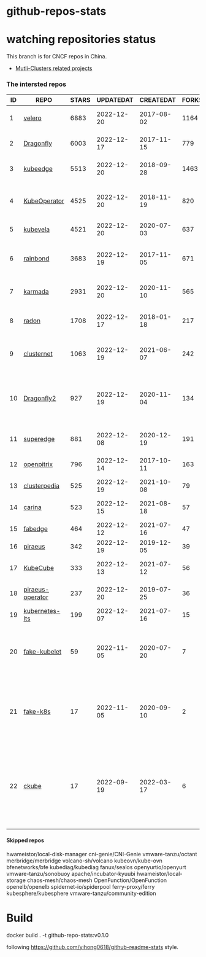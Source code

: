 # github-repos-stats

# watching repositories status

This branch is for CNCF repos in China.
- [Mutli-Clusters related projects](https://github.com/pacoxu/github-repos-stats/tree/multi-clusters)


<!--START_SECTION:github_repos-->
### The intersted repos
| ID |                                   REPO                                   | STARS | UPDATEDAT  | CREATEDAT  | FORKSCOUNT |                                                                                                                     DESCRIPTIONS                                                                                                                     |
|----|--------------------------------------------------------------------------|-------|------------|------------|------------|------------------------------------------------------------------------------------------------------------------------------------------------------------------------------------------------------------------------------------------------------|
|  1 | [velero](https://github.com/vmware-tanzu/velero)                         |  6883 | 2022-12-20 | 2017-08-02 |       1164 | Backup and migrate Kubernetes applications and their persistent volumes                                                                                                                                                                              |
|  2 | [Dragonfly](https://github.com/dragonflyoss/Dragonfly)                   |  6003 | 2022-12-17 | 2017-11-15 |        779 | Dragonfly is an intelligent P2P based image and file distribution system.                                                                                                                                                                            |
|  3 | [kubeedge](https://github.com/kubeedge/kubeedge)                         |  5513 | 2022-12-20 | 2018-09-28 |       1463 | Kubernetes Native Edge Computing Framework (project under CNCF)                                                                                                                                                                                      |
|  4 | [KubeOperator](https://github.com/KubeOperator/KubeOperator)             |  4525 | 2022-12-20 | 2018-11-19 |        820 | KubeOperator 是一个开源的轻量级 Kubernetes 发行版，专注于帮助企业规划、部署和运营生产级别的 K8s 集群。                                                                                                                                               |
|  5 | [kubevela](https://github.com/kubevela/kubevela)                         |  4521 | 2022-12-20 | 2020-07-03 |        637 | The Modern Application Platform.                                                                                                                                                                                                                     |
|  6 | [rainbond](https://github.com/goodrain/rainbond)                         |  3683 | 2022-12-19 | 2017-11-05 |        671 | Cloud native multi cloud application management platform that make application management and delivery easier                                                                                                                                        |
|  7 | [karmada](https://github.com/karmada-io/karmada)                         |  2931 | 2022-12-20 | 2020-11-10 |        565 | Open, Multi-Cloud, Multi-Cluster Kubernetes Orchestration                                                                                                                                                                                            |
|  8 | [radon](https://github.com/radondb/radon)                                |  1708 | 2022-12-17 | 2018-01-18 |        217 | RadonDB is an open source, cloud-native MySQL database for building global, scalable cloud services                                                                                                                                                  |
|  9 | [clusternet](https://github.com/clusternet/clusternet)                   |  1063 | 2022-12-19 | 2021-06-07 |        242 | Managing your Kubernetes clusters (including public, private, edge, etc) as easily as visiting the Internet ⎈                                                                                                                                        |
| 10 | [Dragonfly2](https://github.com/dragonflyoss/Dragonfly2)                 |   927 | 2022-12-19 | 2020-11-04 |        134 | Dragonfly is an intelligent P2P based image and file distribution system, it also provides a variety of enterprise-level (efficiency, stability, safety, low-cost) product features.                                                                 |
| 11 | [superedge](https://github.com/superedge/superedge)                      |   881 | 2022-12-08 | 2020-12-19 |        191 | An edge-native container management system for edge computing                                                                                                                                                                                        |
| 12 | [openpitrix](https://github.com/openpitrix/openpitrix)                   |   796 | 2022-12-14 | 2017-10-11 |        163 | Application Management Platform on Multi-Cloud Environment                                                                                                                                                                                           |
| 13 | [clusterpedia](https://github.com/clusterpedia-io/clusterpedia)          |   525 | 2022-12-19 | 2021-10-08 |         79 | The Encyclopedia of Kubernetes clusters                                                                                                                                                                                                              |
| 14 | [carina](https://github.com/carina-io/carina)                            |   523 | 2022-12-15 | 2021-08-18 |         57 | Carina: an high performance and ops-free local storage for kubernetes                                                                                                                                                                                |
| 15 | [fabedge](https://github.com/FabEdge/fabedge)                            |   464 | 2022-12-12 | 2021-07-16 |         47 | Secure Edge Networking Solution Based On Kubernetes                                                                                                                                                                                                  |
| 16 | [piraeus](https://github.com/piraeusdatastore/piraeus)                   |   342 | 2022-12-19 | 2019-12-05 |         39 | High Available Datastore for Kubernetes                                                                                                                                                                                                              |
| 17 | [KubeCube](https://github.com/kubecube-io/KubeCube)                      |   333 | 2022-12-13 | 2021-07-12 |         56 | KubeCube is an open source enterprise-level container platform                                                                                                                                                                                       |
| 18 | [piraeus-operator](https://github.com/piraeusdatastore/piraeus-operator) |   237 | 2022-12-20 | 2019-07-25 |         36 | The Piraeus Operator manages LINSTOR clusters in Kubernetes.                                                                                                                                                                                         |
| 19 | [kubernetes-lts](https://github.com/klts-io/kubernetes-lts)              |   199 | 2022-12-07 | 2021-07-16 |         15 | Kubernetes LTS(long term support)                                                                                                                                                                                                                    |
| 20 | [fake-kubelet](https://github.com/wzshiming/fake-kubelet)                |    59 | 2022-11-05 | 2020-07-20 |          7 | [Move to https://github.com/kubernetes-sigs/kwok] This is a fake kubelet. that can simulate any number of nodes and maintain pods on those nodes. It is useful for test control plane.                                                               |
| 21 | [fake-k8s](https://github.com/wzshiming/fake-k8s)                        |    17 | 2022-11-05 | 2020-09-10 |          2 | [Move to https://github.com/kubernetes-sigs/kwok] fake-k8s is a tool for running Fake Kubernetes clusters, It can be used as an alternative to Kind in some scenarios where you don’t need to actually run the Pod                                   |
| 22 | [ckube](https://github.com/DaoCloud/ckube)                               |    17 | 2022-09-19 | 2022-03-17 |          6 | Kubernetes APIServer 高性能代理组件，代理 APIServer 的 List 请求，其它类型的请求会直接反向代理到原生 APIServer。 CKube 还额外支持了分页、搜索和索引等功能。 并且，CKube 100% 兼容原生 kubectl 和 kube client sdk，只需要简单的配置即可实现全局替换。 |



#### Skipped repos
hwameistor/local-disk-manager
cni-genie/CNI-Genie
vmware-tanzu/octant
merbridge/merbridge
volcano-sh/volcano
kubeovn/kube-ovn
bfenetworks/bfe
kubediag/kubediag
fanux/sealos
openyurtio/openyurt
vmware-tanzu/sonobuoy
apache/incubator-kyuubi
hwameistor/local-storage
chaos-mesh/chaos-mesh
OpenFunction/OpenFunction
openelb/openelb
spidernet-io/spiderpool
ferry-proxy/ferry
kubesphere/kubesphere
vmware-tanzu/community-edition<!--END_SECTION:github_repos-->

# Build

docker build . -t github-repo-stats:v0.1.0

following https://github.com/yihong0618/github-readme-stats style.
